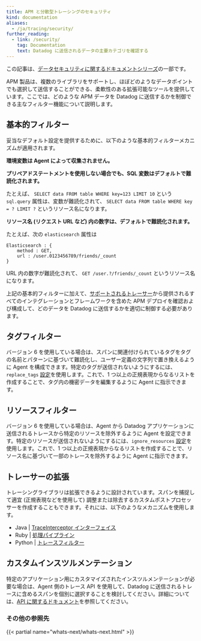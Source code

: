 ```yaml
---
title: APM と分散型トレーシングのセキュリティ
kind: documentation
aliases:
  - /ja/tracing/security/
further_reading:
  - link: /security/
    tag: Documentation
    text: Datadog に送信されるデータの主要カテゴリを確認する
---
```

この記事は、[データセキュリティに関するドキュメントシリーズ][1]の一部です。

APM 製品は、複数のライブラリをサポートし、ほぼどのようなデータポイントでも選択して送信することができる、柔軟性のある拡張可能なツールを提供しています。ここでは、どのような APM データを Datadog に送信するかを制御できる主なフィルター機能について説明します。

## 基本的フィルター

妥当なデフォルト設定を提供するために、以下のような基本的フィルターメカニズムが適用されます。

**環境変数は Agent によって収集されません。**

**プリペアドステートメントを使用しない場合でも、SQL 変数はデフォルトで難読化されます。**

たとえば、
`SELECT data FROM table WHERE key=123 LIMIT 10`
という `sql.query` 属性は、変数が難読化されて、
`SELECT data FROM table WHERE key = ? LIMIT ?` というリソース名になります。

**リソース名 (リクエスト URL など) 内の数字は、デフォルトで難読化されます。**

たとえば、次の `elasticsearch` 属性は
```
Elasticsearch : {
    method : GET,
    url : /user.0123456789/friends/_count
}
```
URL 内の数字が難読化されて、
`GET /user.?/friends/_count` というリソース名になります。

上記の基本的フィルターに加えて、[サポートされるトレーサー][2]から提供されるすべてのインテグレーションとフレームワークを含めた APM デプロイを確認および構成して、どのデータを Datadog に送信するかを適切に制御する必要があります。

## タグフィルター

バージョン 6 を使用している場合は、スパンに関連付けられているタグをタグの名前とパターンに基づいて難読化し、ユーザー定義の文字列で置き換えるように Agent を構成できます。特定のタグが送信されないようにするには、`replace_tags` [設定][3]を使用します。これで、1 つ以上の正規表現からなるリストを作成することで、タグ内の機密データを編集するように Agent に指示できます。

## リソースフィルター

バージョン 6 を使用している場合は、Agent から Datadog アプリケーションに送信されるトレースから特定のリソースを除外するように Agent を設定できます。特定のリソースが送信されないようにするには、`ignore_resources` [設定][3]を使用します。これで、1 つ以上の正規表現からなるリストを作成することで、リソース名に基づいて一部のトレースを除外するように Agent に指示できます。

## トレーサーの拡張

トレーシングライブラリは拡張できるように設計されています。スパンを捕捉して適宜 (正規表現などを使用して) 調整または除去するカスタムポストプロセッサーを作成することもできます。それには、以下のようなメカニズムを使用します。

* Java | [TraceInterceptor インターフェイス][4]
* Ruby | [処理パイプライン][5]
* Python | [トレースフィルター][6]

## カスタムインスツルメンテーション

特定のアプリケーション用にカスタマイズされたインスツルメンテーションが必要な場合は、Agent 側のトレース API を使用して、Datadog に送信されるトレースに含めるスパンを個別に選択することを検討してください。詳細については、[API に関するドキュメント][7]を参照してください。

### その他の参照先

{{< partial name="whats-next/whats-next.html" >}}

[1]: /ja/security
[2]: /ja/tracing/setup
[3]: /ja/tracing/setup/#agent-configuration
[4]: https://github.com/DataDog/dd-trace-java/blob/master/dd-trace-api/src/main/java/datadog/trace/api/interceptor/TraceInterceptor.java
[5]: http://gems.datadoghq.com/trace/docs/#Processing_Pipeline
[6]: http://pypi.datadoghq.com/trace/docs/advanced_usage.html#trace-filtering
[7]: /ja/api/?lang=python#tracing